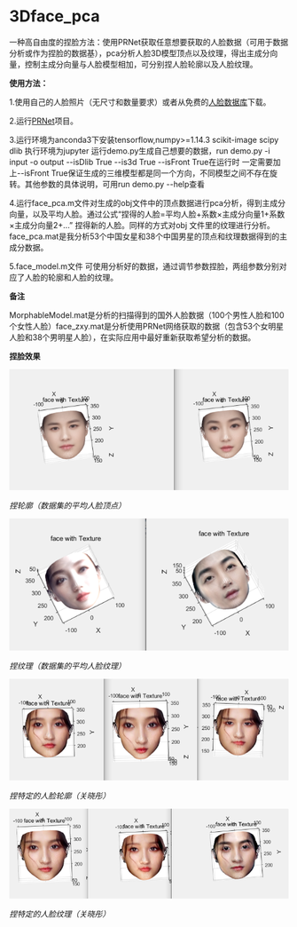 # 3Dface_pca
一种高自由度的捏脸方法：使用PRNet获取任意想要获取的人脸数据（可用于数据分析或作为捏脸的数据基），pca分析人脸3D模型顶点以及纹理，得出主成分向量，控制主成分向量与人脸模型相加，可分别捏人脸轮廓以及人脸纹理。

**使用方法：**

1.使用自己的人脸照片（无尺寸和数量要求）或者从免费的[人脸数据库](http://www.seeprettyface.com/mydataset.html)下载。

2.运行[PRNet](https://github.com/YadiraF/PRNet)项目。

3.运行环境为anconda3下安装tensorflow,numpy>=1.14.3 scikit-image scipy dlib 执行环境为jupyter 运行demo.py生成自己想要的数据，run demo.py -i input -o output  --isDlib True  --is3d
True --isFront True在运行时 一定需要加上--isFront True保证生成的三维模型都是同一个方向，不同模型之间不存在旋转。其他参数的具体说明，可用run demo.py --help查看
  
4.运行face_pca.m文件对生成的obj文件中的顶点数据进行pca分析，得到主成分向量，以及平均人脸。通过公式“捏得的人脸=平均人脸+系数×主成分向量1+系数×主成分向量2+...” 捏得新的人脸。同样的方式对obj
文件里的纹理进行分析。face_pca.mat是我分析53个中国女星和38个中国男星的顶点和纹理数据得到的主成分数据。

5.face_model.m文件 可使用分析好的数据，通过调节参数捏脸，两组参数分别对应了人脸的轮廓和人脸的纹理。

**备注**

MorphableModel.mat是分析的扫描得到的国外人脸数据（100个男性人脸和100个女性人脸）face_zxy.mat是分析使用PRNet网络获取的数据（包含53个女明星人脸和38个男明星人脸），在实际应用中最好重新获取希望分析的数据。

**捏脸效果**

![image](捏脸效果图/捏脸效果_捏轮廓.PNG)

*捏轮廓（数据集的平均人脸顶点）*

![image](捏脸效果图/捏脸效果_捏纹理.PNG)

*捏纹理（数据集的平均人脸纹理）*

![image](捏脸效果图/捏脸关晓彤轮廓.PNG)

*捏特定的人脸轮廓（关晓彤）*

![image](捏脸效果图/捏脸关晓彤纹理.PNG)

*捏特定的人脸纹理（关晓彤）*
